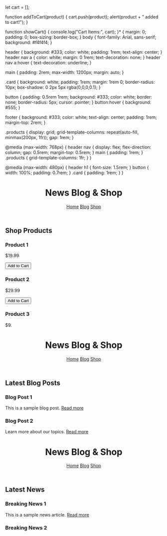 let cart = [];

function addToCart(product) {
    cart.push(product);
    alert(product + " added to cart!");
}

function showCart() {
    console.log("Cart Items:", cart);
}* { margin: 0; padding: 0; box-sizing: border-box; }
body { font-family: Arial, sans-serif; background: #f4f4f4; }

header { background: #333; color: white; padding: 1rem; text-align: center; }
header nav a { color: white; margin: 0 1rem; text-decoration: none; }
header nav a:hover { text-decoration: underline; }

main { padding: 2rem; max-width: 1200px; margin: auto; }

.card { background: white; padding: 1rem; margin: 1rem 0; border-radius: 10px; box-shadow: 0 2px 5px rgba(0,0,0,0.1); }

button { padding: 0.5rem 1rem; background: #333; color: white; border: none; border-radius: 5px; cursor: pointer; }
button:hover { background: #555; }

footer { background: #333; color: white; text-align: center; padding: 1rem; margin-top: 2rem; }

.products { display: grid; grid-template-columns: repeat(auto-fill, minmax(200px, 1fr)); gap: 1rem; }

@media (max-width: 768px) {
header nav { display: flex; flex-direction: column; gap: 0.5rem; margin-top: 0.5rem; }
main { padding: 1rem; }
.products { grid-template-columns: 1fr; }
}

@media (max-width: 480px) {
header h1 { font-size: 1.5rem; }
button { width: 100%; padding: 0.7rem; }
.card { padding: 1rem; }
}<!DOCTYPE html>
<html lang="en">
<head>
<meta charset="UTF-8">
<meta name="viewport" content="width=device-width, initial-scale=1.0">
<title>Shop - News Blog Shop</title>
<link rel="stylesheet" href="style.css">
</head>
<body>
<header>
<h1>News Blog & Shop</h1>
<nav>
<a href="index.html">Home</a>
<a href="blog.html">Blog</a>
<a href="shop.html">Shop</a>
</nav>
</header>

<main>
<h2>Shop Products</h2>
<div class="products">
<div class="card">
<h3>Product 1</h3>
<p>$19.99</p>
<button onclick="addToCart('Product 1')">Add to Cart</button>
</div>
<div class="card">
<h3>Product 2</h3>
<p>$29.99</p>
<button onclick="addToCart('Product 2')">Add to Cart</button>
</div>
<div class="card">
<h3>Product 3</h3>
<p>$9.<!DOCTYPE html>
<html lang="en">
<head>
<meta charset="UTF-8">
<meta name="viewport" content="width=device-width, initial-scale=1.0">
<title>Blog - News Blog Shop</title>
<link rel="stylesheet" href="style.css">
</head>
<body>
<header>
<h1>News Blog & Shop</h1>
<nav>
<a href="index.html">Home</a>
<a href="blog.html">Blog</a>
<a href="shop.html">Shop</a>
</nav>
</header>

<main>
<h2>Latest Blog Posts</h2>
<div class="card">
<h3>Blog Post 1</h3>
<p>This is a sample blog post. <a href="#">Read more</a></p>
</div>
<div class="card">
<h3>Blog Post 2</h3>
<p>Learn more about our topics. <a href="#">Read more</a></p>
</<!DOCTYPE html>
<html lang="en">
<head>
<meta charset="UTF-8">
<meta name="viewport" content="width=device-width, initial-scale=1.0">
<title>News Blog Shop</title>
<link rel="stylesheet" href="style.css">
</head>
<body>
<header>
<h1>News Blog & Shop</h1>
<nav>
<a href="index.html">Home</a>
<a href="blog.html">Blog</a>
<a href="shop.html">Shop</a>
</nav>
</header>

<main>
<h2>Latest News</h2>
<div class="card">
<h3>Breaking News 1</h3>
<p>This is a sample news article. <a href="#">Read more</a></p>
</div>
<div class="card">
<h3>Breaking News 2</h3>